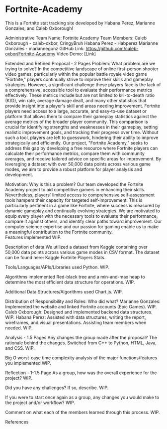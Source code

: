# Fortnite-Academy
This is a Fortnite stat tracking site developed by Habana Perez, Marianne Gonzales, and Caleb Oxborough! 

Administrative
Team Name:
Fortnite Academy
Team Members:
Caleb Oxborough - caleb-oxbor, CringyBruh
	Habana Perez - Habperez
Marianne Gonzales - mariannegonz
GitHub Link:
	https://github.com/caleb-oxbor/Fortnite-Academy
Video Demo:
	[Link]

Extended and Refined Proposal - 2 Pages
Problem: What problem are we trying to solve?
	In the competitive landscape of online first-person shooter video games, particularly within the popular battle royale video game "Fortnite," players continually strive to improve their skills and gameplay strategies. However, a significant challenge these players face is the lack of a comprehensive, accessible tool to evaluate their performance metrics effectively. These metrics include but are not limited to kill-to-death ratio (K/D), win rate, average damage dealt, and many other statistics that provide insight into a player's skill and areas needing improvement. Fortnite players need access to a large, accurate, and easy-to-use dataset or platform that allows them to compare their gameplay statistics against the average metrics of the broader player community. This comparison is crucial for identifying strengths and weaknesses in their gameplay, setting realistic improvement goals, and tracking their progress over time. Without such a tool, players are left to guesswork, hindering their ability to improve strategically and efficiently.
Our project, "Fortnite Academy," seeks to address this gap by developing a free resource where Fortnite players can calculate their performance metrics, compare them with community averages, and receive tailored advice on specific areas for improvement. By leveraging a dataset with over 50,000 data points across various game modes, we aim to provide a robust platform for player analysis and development.

Motivation: Why is this a problem?
	Our team developed the Fortnite Academy project to aid competitive gamers in enhancing their skills. Nevertheless, players' limited access to comprehensive self-assessment tools hampers their capacity for targeted self-improvement. This is particularly pertinent in a game like Fortnite, where success is measured by dynamic gameplay and continually evolving strategies. We are motivated to equip every player with the necessary tools to evaluate their performance, compare it against others, and identify clear paths toward improvement. Our computer science expertise and our passion for gaming enable us to make a meaningful contribution to the Fortnite community.	
Features implemented
	WIP.

Description of data
	We utilized a dataset from Kaggle containing over 50,000 data points across various game modes in CSV format. The dataset can be found here: Kaggle Fortnite Players Stats.

Tools/Languages/APIs/Libraries used
	Python. WIP.

Algorithms implemented
	Red-black tree and a min-and-max heap to determine the most efficient data structure for operations. WIP.

Additional Data Structures/Algorithms used
	Chart.js. WIP.

Distribution of Responsibility and Roles: Who did what?
	Marianne Gonzales: Implemented the website and linked Fortnite accounts (Epic Games). WIP.
Caleb Oxborough: Designed and implemented backend data structures. WIP.
Habana Perez: Assisted with data structures, writing the report, wireframes, and visual presentations. Assisting team members when needed. WIP.


Analysis - 1.5 Pages
Any changes the group made after the proposal? The rationale behind the changes.
	Switched from C++ to Python, HTML, Java, and CSS. WIP.

Big O worst-case time complexity analysis of the major functions/features you implemented
	WIP.


Reflection - 1-1.5 Page
As a group, how was the overall experience for the project?
	WIP.

Did you have any challenges? If so, describe.
	WIP.

If you were to start once again as a group, any changes you would make to the project and/or workflow?
	WIP.

Comment on what each of the members learned through this process.
	WIP.

 
References
